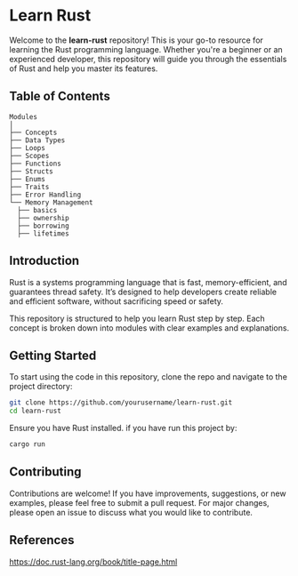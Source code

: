 # Learn Rust

Welcome to the **learn-rust** repository! This is your go-to resource for learning the Rust programming language. Whether you're a beginner or an experienced developer, this repository will guide you through the essentials of Rust and help you master its features.

## Table of Contents

```plaintext
Modules
│
├── Concepts
├── Data Types
├── Loops
├── Scopes
├── Functions
├── Structs
├── Enums
├── Traits
├── Error Handling
└── Memory Management
  ├── basics
  ├── ownership
  ├── borrowing
  ├── lifetimes
```

## Introduction

Rust is a systems programming language that is fast, memory-efficient, and guarantees thread safety. It’s designed to help developers create reliable and efficient software, without sacrificing speed or safety.

This repository is structured to help you learn Rust step by step. Each concept is broken down into modules with clear examples and explanations.

## Getting Started

To start using the code in this repository, clone the repo and navigate to the project directory:

```bash
git clone https://github.com/yourusername/learn-rust.git
cd learn-rust
```

Ensure you have Rust installed. if you have run this project by:
```bash
cargo run
```

## Contributing
Contributions are welcome! If you have improvements, suggestions, or new examples, please feel free to submit a pull request. For major changes, please open an issue to discuss what you would like to contribute.


## References
https://doc.rust-lang.org/book/title-page.html

